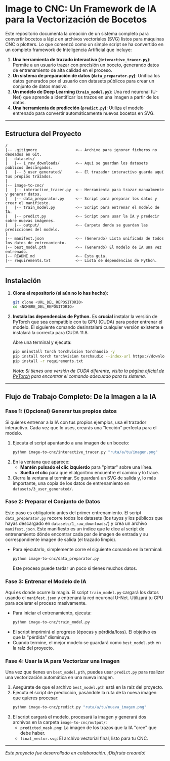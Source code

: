 # Image to CNC: Un Framework de IA para la Vectorización de Bocetos

Este repositorio documenta la creación de un sistema completo para convertir bocetos a lápiz en archivos vectoriales (SVG) listos para máquinas CNC o plotters. Lo que comenzó como un simple script se ha convertido en un completo framework de Inteligencia Artificial que incluye:

1.  **Una herramienta de trazado interactivo (`interactive_tracer.py`)**: Permite a un usuario trazar con precisión un boceto, generando datos de entrenamiento de alta calidad en el proceso.
2.  **Un sistema de preparación de datos (`data_preparator.py`)**: Unifica los datos generados por el usuario con datasets públicos para crear un conjunto de datos masivo.
3.  **Un modelo de Deep Learning (`train_model.py`)**: Una red neuronal (U-Net) que aprende a identificar los trazos en una imagen a partir de los datos.
4.  **Una herramienta de predicción (`predict.py`)**: Utiliza el modelo entrenado para convertir automáticamente nuevos bocetos en SVG.

---

## Estructura del Proyecto

```
/
|-- .gitignore                 <-- Archivo para ignorar ficheros no deseados en Git.
|-- datasets/
|   |-- 1_raw_downloads/       <-- Aquí se guardan los datasets públicos descargados.
|   |-- 3_user_generated/      <-- El trazador interactivo guarda aquí tus propios trazados.
|
|-- image-to-cnc/
|   |-- interactive_tracer.py  <-- Herramienta para trazar manualmente y generar datos.
|   |-- data_preparator.py     <-- Script para preparar los datos y crear el manifiesto.
|   |-- train_model.py         <-- Script para entrenar el modelo de IA.
|   |-- predict.py             <-- Script para usar la IA y predecir sobre nuevas imágenes.
|   |-- output/                <-- Carpeta donde se guardan las predicciones del modelo.
|
|-- manifest.json              <-- (Generado) Lista unificada de todos los datos de entrenamiento.
|-- best_model.pth             <-- (Generado) El modelo de IA una vez entrenado.
|-- README.md                  <-- Esta guía.
|-- requirements.txt           <-- Lista de dependencias de Python.
```

---

## Instalación

1.  **Clona el repositorio (si aún no lo has hecho):**
    ```bash
    git clone <URL_DEL_REPOSITORIO>
    cd <NOMBRE_DEL_REPOSITORIO>
    ```

2.  **Instala las dependencias de Python.** Es **crucial** instalar la versión de PyTorch que sea compatible con tu GPU (CUDA) para poder entrenar el modelo. El siguiente comando desinstalará cualquier versión existente e instalará la correcta para CUDA 11.8.

    Abre una terminal y ejecuta:
    ```bash
    pip uninstall torch torchvision torchaudio -y
    pip install torch torchvision torchaudio --index-url https://download.pytorch.org/whl/cu118
    pip install -r requirements.txt
    ```

    *Nota: Si tienes una versión de CUDA diferente, visita la [página oficial de PyTorch](https://pytorch.org/get-started/locally/) para encontrar el comando adecuado para tu sistema.*

---

## Flujo de Trabajo Completo: De la Imagen a la IA

### Fase 1: (Opcional) Generar tus propios datos

Si quieres entrenar a la IA con tus propios ejemplos, usa el trazador interactivo. Cada vez que lo uses, crearás una "lección" perfecta para el modelo.

1.  Ejecuta el script apuntando a una imagen de un boceto:
    ```bash
    python image-to-cnc/interactive_tracer.py "ruta/a/tu/imagen.png"
    ```
2.  En la ventana que aparece:
    - **Mantén pulsado el clic izquierdo** para "pintar" sobre una línea.
    - **Suelta el clic** para que el algoritmo encuentre el camino y lo trace.
3.  Cierra la ventana al terminar. Se guardará un SVG de salida y, lo más importante, una copia de los datos de entrenamiento en `datasets/3_user_generated/`.

### Fase 2: Preparar el Conjunto de Datos

Este paso es obligatorio antes del primer entrenamiento. El script `data_preparator.py` recorre todos los datasets (los tuyos y los públicos que hayas descargado en `datasets/1_raw_downloads/`) y crea un archivo `manifest.json`. Este manifiesto es un índice que le dice al script de entrenamiento dónde encontrar cada par de imagen de entrada y su correspondiente imagen de salida (el trazado limpio).

-   Para ejecutarlo, simplemente corre el siguiente comando en la terminal:
    ```bash
    python image-to-cnc/data_preparator.py
    ```
    Este proceso puede tardar un poco si tienes muchos datos.

### Fase 3: Entrenar el Modelo de IA

Aquí es donde ocurre la magia. El script `train_model.py` cargará los datos usando el `manifest.json` y entrenará la red neuronal U-Net. Utilizará tu GPU para acelerar el proceso masivamente.

-   Para iniciar el entrenamiento, ejecuta:
    ```bash
    python image-to-cnc/train_model.py
    ```
-   El script imprimirá el progreso (épocas y pérdida/loss). El objetivo es que la "pérdida" disminuya.
-   Cuando termine, el mejor modelo se guardará como `best_model.pth` en la raíz del proyecto.

### Fase 4: Usar la IA para Vectorizar una Imagen

Una vez que tienes un `best_model.pth`, puedes usar `predict.py` para realizar una vectorización automática en una nueva imagen.

1.  Asegúrate de que el archivo `best_model.pth` está en la raíz del proyecto.
2.  Ejecuta el script de predicción, pasándole la ruta de la nueva imagen que quieres procesar:
    ```bash
    python image-to-cnc/predict.py "ruta/a/tu/nueva_imagen.png"
    ```
3.  El script cargará el modelo, procesará la imagen y generará dos archivos en la carpeta `image-to-cnc/output/`:
    -   `predicted_mask.png`: La imagen de los trazos que la IA "cree" que debe haber.
    -   `final_vector.svg`: El archivo vectorial final, listo para tu CNC.

---

*Este proyecto fue desarrollado en colaboración. ¡Disfruta creando!* 